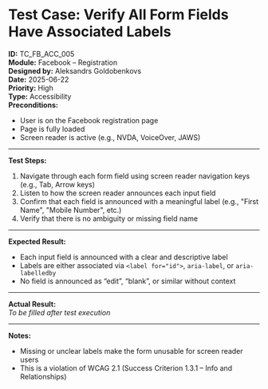 # Test Case: Verify All Form Fields Have Associated Labels

**ID:** TC_FB_ACC_005  
**Module:** Facebook – Registration  
**Designed by:** Aleksandrs Goldobenkovs  
**Date:** 2025-06-22  
**Priority:** High  
**Type:** Accessibility  
**Preconditions:**  
- User is on the Facebook registration page  
- Page is fully loaded  
- Screen reader is active (e.g., NVDA, VoiceOver, JAWS)

---

**Test Steps:**

1. Navigate through each form field using screen reader navigation keys (e.g., Tab, Arrow keys)  
2. Listen to how the screen reader announces each input field  
3. Confirm that each field is announced with a meaningful label (e.g., "First Name", "Mobile Number", etc.)  
4. Verify that there is no ambiguity or missing field name

---

**Expected Result:**  
- Each input field is announced with a clear and descriptive label  
- Labels are either associated via `<label for="id">`, `aria-label`, or `aria-labelledby`  
- No field is announced as “edit”, “blank”, or similar without context

---

**Actual Result:**  
_To be filled after test execution_

---

**Notes:**  
- Missing or unclear labels make the form unusable for screen reader users  
- This is a violation of WCAG 2.1 (Success Criterion 1.3.1 – Info and Relationships)
